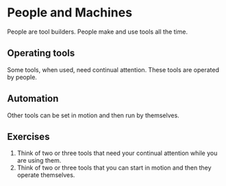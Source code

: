 # People and Machines

People are tool builders.
People make and use tools all the time.

## Operating tools

Some tools, when used, need continual attention.
These tools are operated by people.

## Automation

Other tools can be set in motion and then run by themselves.

## Exercises

1. Think of two or three tools that need your continual attention while you are using them.
2. Think of two or three tools that you can start in motion and then they operate themselves.
